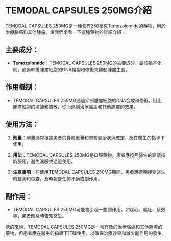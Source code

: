 # TEMODAL CAPSULES 250MG介紹
TEMODAL CAPSULES 250MG是一種含有250毫克Temozolomide的藥物，用於治療腦癌和其他腫瘤。讓我們來看一下這種藥物的詳細介紹：
## 主要成分：
- **Temozolomide**：TEMODAL CAPSULES 250MG的主要成分，屬於鹼基化劑，通過幹擾腫瘤細胞的DNA複製和修復來抑制腫瘤生長。
## 作用機制：
- TEMODAL CAPSULES 250MG通過抑制腫瘤細胞的DNA合成和修復，阻止腫瘤細胞的增殖和擴散，從而達到治療腦癌和其他腫瘤的效果。
## 使用方法：
1. **劑量**：劑量通常根據患者的身體重量和整體健康狀況確定，應在醫生的指導下使用。
2. **用法**：TEMODAL CAPSULES 250MG是口服藥物，患者應按照醫生的建議按時服用，避免漏服或過量使用。
3. **注意事項**：在使用TEMODAL CAPSULES 250MG期間，患者應定期接受醫生的監測和檢查，及時報告任何不適或副作用。
## 副作用：
- TEMODAL CAPSULES 250MG可能會引起一些副作用，如噁心、嘔吐、疲勞等，患者應及時告知醫生。
總的來說，TEMODAL CAPSULES 250MG是一種有效的治療腦癌和其他腫瘤的藥物，但患者應在醫生的指導下正確使用，以確保治療效果和減少副作用的發生。